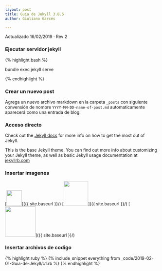 ```yaml
---
layout: post
title: Guía de Jekyll 3.8.5
author: Giuliano Garcés

---
```

Actualizado 16/02/2019 · Rev 2

### Ejecutar servidor jekyll

{% highlight bash %}

bundle exec jekyll serve

{% endhighlight %}


### Crear un nuevo post 

Agrega un nuevo archivo markdown en la carpeta `_posts` con siguiente convensión de nombre `YYYY-MM-DD-name-of-post.md` automaticamente aparecerá como una entrada de blog. 


### Acceso directo

Check out the [Jekyll docs][jekyll-docs] for more info on how to get the most out of Jekyll. 

[jekyll-docs]: https://jekyllrb.com/docs/home

This is the base Jekyll theme. You can find out more info about customizing your Jekyll theme, as well as basic Jekyll usage documentation at [jekyllrb.com](https://jekyllrb.com/)


### Insertar imagenes

[<img src="{{ site.baseurl }}/images/404.jpg" style="width: 50px;"/>]({{ site.baseurl }}/)
[<img src="{{ site.baseurl }}/images/404.jpg" style="width: 80px;"/>]({{ site.baseurl }}/)
[<img src="{{ site.baseurl }}/images/404.jpg" style="width: 100px;"/>]({{ site.baseurl }}/)


### Insertar archivos de codigo 

{% highlight ruby %}
{% include_snippet everything from _code/2019-02-01-Guia-de-Jekyll/c1.rb %}
{% endhighlight %}